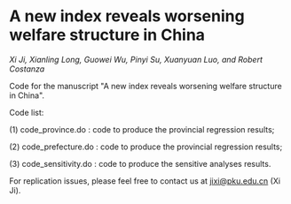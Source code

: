 # A new index reveals worsening welfare structure in China
*Xi Ji, Xianling Long, Guowei Wu, Pinyi Su, Xuanyuan Luo, and Robert Costanza*

Code for the manuscript "A new index reveals worsening welfare structure in China".

Code list: 

(1) code_province.do : code to produce the provincial regression results;

(2) code_prefecture.do : code to produce the provincial regression results;

(3) code_sensitivity.do : code to produce the sensitive analyses results.

For replication issues, please feel free to contact us at jixi@pku.edu.cn (Xi Ji).
